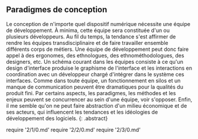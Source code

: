 ## Paradigmes de conception

Le conception de n'importe quel dispositif numérique nécessite une équipe de développement. À minima, cette équipe sera constituée d'un ou plusieurs développeurs. Au fil du temps, la tendance s'est affirmer de rendre les équipes transdisciplinaire et de faire travailler ensemble différents corps de métiers. Une équipe de développement peut donc faire appel à des ergonomes, des ethnologues, des ethnométhodologues, des designers, etc. Un schéma courant dans les équipes consiste à ce qu'un design d'interface produise le graphisme de l'interface et les interactions en coordination avec un développeur chargé d'intégrer dans le système ces interfaces. Comme dans toute équipe, un fonctionnement en silos et un manque de communication peuvent être dramatiques pour la qualités du produit fini. Par certains aspects, les paradigmes, les méthodes et les enjeux peuvent se concurrencer au sein d'une équipe, voir s'opposer. Enfin, il me semble qu'on ne peut faire abstraction d'un milieu économique et de ses acteurs, qui influencent les tendances et les idéologies de développement des logiciels. 
{: .abstract}

require '2/1/0.md'
require '2/2/0.md'
require '2/3/0.md'